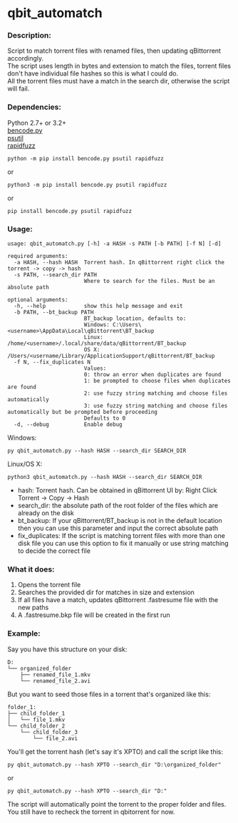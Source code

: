# qbit_automatch

### Description:
Script to match torrent files with renamed files, then updating qBittorrent accordingly.  
The script uses length in bytes and extension to match the files, torrent files don't have individual file hashes so this is what I could do.  
All the torrent files must have a match in the search dir, otherwise the script will fail.

### Dependencies:

Python 2.7+ or 3.2+  
[bencode.py](https://github.com/fuzeman/bencode.py)  
[psutil](https://github.com/giampaolo/psutil)  
[rapidfuzz](https://github.com/maxbachmann/RapidFuzz)

```
python -m pip install bencode.py psutil rapidfuzz
```
or
```
python3 -m pip install bencode.py psutil rapidfuzz
```
or
```
pip install bencode.py psutil rapidfuzz
```

### Usage:
```
usage: qbit_automatch.py [-h] -a HASH -s PATH [-b PATH] [-f N] [-d]

required arguments:
  -a HASH, --hash HASH  Torrent hash. In qBittorrent right click the torrent -> copy -> hash
  -s PATH, --search_dir PATH
                        Where to search for the files. Must be an absolute path

optional arguments:
  -h, --help            show this help message and exit
  -b PATH, --bt_backup PATH
                        BT_backup location, defaults to:
                        Windows: C:\Users\<username>\AppData\Local\qBittorrent\BT_backup
                        Linux: /home/<username>/.local/share/data/qBittorrent/BT_backup
                        OS X: /Users/<username/Library/ApplicationSupport/qBittorrent/BT_backup
  -f N, --fix_duplicates N
                        Values:
                        0: throw an error when duplicates are found
                        1: be prompted to choose files when duplicates are found
                        2: use fuzzy string matching and choose files automatically
                        3: use fuzzy string matching and choose files automatically but be prompted before proceeding
                        Defaults to 0
  -d, --debug           Enable debug
```

Windows:
```
py qbit_automatch.py --hash HASH --search_dir SEARCH_DIR
```
Linux/OS X:
```
python3 qbit_automatch.py --hash HASH --search_dir SEARCH_DIR
```
* hash: Torrent hash. Can be obtained in qBittorrent UI by: Right Click Torrent -> Copy -> Hash  
* search_dir: the absolute path of the root folder of the files which are already on the disk  
* bt_backup: If your qBittorrent/BT_backup is not in the default location then you can use this parameter and input the correct absolute path  
* fix_duplicates: If the script is matching torrent files with more than one disk file you can use this option to fix it manually or use string matching to decide the correct file  

### What it does:
1. Opens the torrent file  
2. Searches the provided dir for matches in size and extension  
3. If all files have a match, updates qBittorrent <hash>.fastresume file with the new paths  
4. A <hash>.fastresume.bkp file will be created in the first run  

### Example:
Say you have this structure on your disk:  
```
D:
└── organized_folder
    ├── renamed_file_1.mkv
    └── renamed_file_2.avi
```
But you want to seed those files in a torrent that's organized like this:  
```
folder_1:
├── child_folder_1
│   └── file_1.mkv
└── child_folder_2
    └── child_folder_3
        └── file_2.avi
```
You'll get the torrent hash (let's say it's XPTO) and call the script like this: 
```
py qbit_automatch.py --hash XPTO --search_dir "D:\organized_folder"
```
or
```
py qbit_automatch.py --hash XPTO --search_dir "D:"
```
The script will automatically point the torrent to the proper folder and files.  
You still have to recheck the torrent in qbitorrent for now.  

